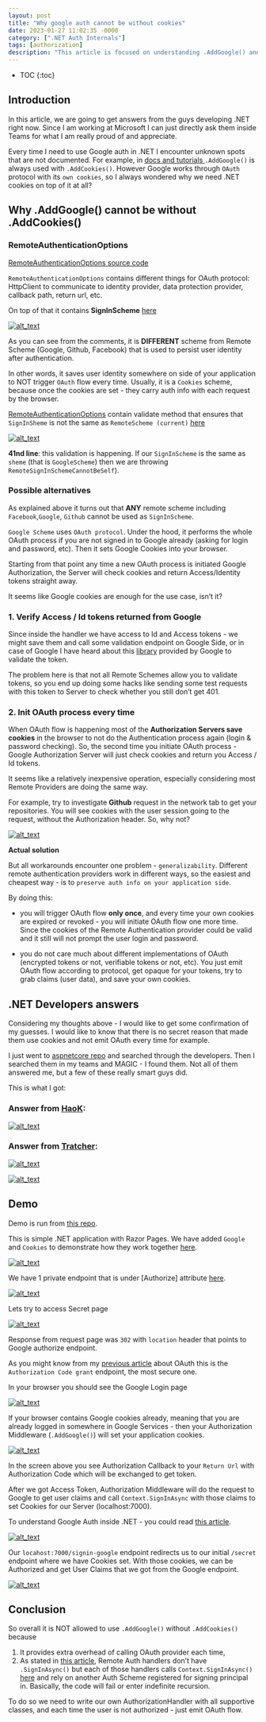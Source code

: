 ```yaml
---
layout: post
title: "Why google auth cannot be without cookies"
date: 2023-01-27 11:02:35 -0000
category: [".NET Auth Internals"]
tags: [authorization]
description: "This article is focused on understanding .AddGoogle() and .AddCookies()"
---
```


* TOC
{:toc}


<!-- Output copied to clipboard! -->

<!-----

You have some errors, warnings, or alerts. If you are using reckless mode, turn it off to see inline alerts.
* ERRORs: 0
* WARNINGs: 0
* ALERTS: 13

Conversion time: 3.604 seconds.


Using this Markdown file:

1. Paste this output into your source file.
2. See the notes and action items below regarding this conversion run.
3. Check the rendered output (headings, lists, code blocks, tables) for proper
   formatting and use a linkchecker before you publish this page.

Conversion notes:

* Docs to Markdown version 1.0β34
* Sat Jan 28 2023 11:08:09 GMT-0800 (PST)
* Source doc: Why google auth cannot be without cookies
* This document has images: check for >>>>>  gd2md-html alert:  inline image link in generated source and store images to your server. NOTE: Images in exported zip file from Google Docs may not appear in  the same order as they do in your doc. Please check the images!

----->



## **Introduction**

In this article, we are going to get answers from the guys developing .NET right now. Since I am working at Microsoft I can just directly ask them inside Teams for what I am really proud of and appreciate.

Every time I need to use Google auth in .NET I encounter unknown spots that are not documented. For example, in [docs and tutorials ](https://learn.microsoft.com/en-us/aspnet/core/security/authentication/social/social-without-identity?view=aspnetcore-7.0)`.AddGoogle()` is always used with `.AddCookies()`. However Google works through `OAuth ` protocol with its `own cookies`, so I always wondered why we need .NET cookies on top of it at all?


## **Why .AddGoogle() cannot be without .AddCookies()**


### **RemoteAuthenticationOptions**

[RemoteAuthenticationOptions source code](https://github.com/dotnet/aspnetcore/blob/main/src/Security/Authentication/Core/src/RemoteAuthenticationOptions.cs)

`RemoteAuthenticationOptions` contains different things for OAuth protocol: HttpClient to communicate to identity provider, data protection provider, callback path, return url, etc.

On top of that it contains **SignInScheme** [here](https://github.com/dotnet/aspnetcore/blob/4535ea1263e9a24ca8d37b7266797fe1563b8b12/src/Security/Authentication/Core/src/RemoteAuthenticationOptions.cs#L112)


[![alt_text](/assets/2023-01-27-why-google-auth-cannot-be-without-cookies/image8.png "image_tooltip")](/assets/2023-01-27-why-google-auth-cannot-be-without-cookies/image8.png "image_tooltip")


As you can see from the comments, it is **DIFFERENT** scheme from Remote Scheme (Google, Github, Facebook) that is used to persist user identity after authentication. 

In other words, it saves user identity somewhere on side of your application to NOT trigger `OAuth` flow every time. Usually, it is a `Cookies` scheme, because once the cookies are set - they carry auth info with each request by the browser.

[RemoteAuthenticationOptions](https://github.com/dotnet/aspnetcore/blob/main/src/Security/Authentication/Core/src/RemoteAuthenticationOptions.cs) contain validate method that ensures that `SignInSheme` is not the same as `RemoteScheme (current)` [here](https://github.com/dotnet/aspnetcore/blob/4535ea1263e9a24ca8d37b7266797fe1563b8b12/src/Security/Authentication/Core/src/RemoteAuthenticationOptions.cs#L41)


[![alt_text](/assets/2023-01-27-why-google-auth-cannot-be-without-cookies/image2.png "image_tooltip")](/assets/2023-01-27-why-google-auth-cannot-be-without-cookies/image2.png "image_tooltip")


**41nd line**: this validation is happening. If our `SignInScheme` is the same as `sheme` (that is `GoogleScheme`) then we are throwing `RemoteSignInSchemeCannotBeSelf`).


### **Possible alternatives**

As explained above it turns out that **ANY** remote scheme including `Facebook`,`Google`, `Github` cannot be used as `SignInScheme`. 

`Google Scheme` uses `OAuth protocol`. Under the hood, it performs the whole OAuth process if you are not signed in to Google already (asking for login and password, etc). Then it sets Google Cookies into your browser.

Starting from that point any time a new OAuth process is initiated Google Authorization, the Server will check cookies and return Access/Identity tokens straight away.

It seems like Google cookies are enough for the use case, isn’t it?


### **1. Verify Access / Id tokens returned from Google**

Since inside the handler we have access to Id and Access tokens - we might save them and call some validation endpoint on Google Side, or in case of Google I have heard about this [library](https://stackoverflow.com/questions/44141439/validate-google-id-token-with-c-sharp) provided by Google to validate the token.

The problem here is that not all Remote Schemes allow you to validate tokens, so you end up doing some hacks like sending some test requests with this token to Server to check whether you still don’t get 401.


### **2. Init OAuth process every time**

When OAuth flow is happening most of the **Authorization Servers save cookies** in the browser to not do the Authentication process again (login & password checking). So, the second time you initiate OAuth process - Google Authorization Server will just check cookies and return you Access / Id tokens.

It seems like a relatively inexpensive operation, especially considering most Remote Providers are doing the same way. 

For example, try to investigate **Github** request in the network tab to get your repositories. You will see cookies with the user session going to the request, without the Authorization header. So, why not?


[![alt_text](/assets/2023-01-27-why-google-auth-cannot-be-without-cookies/image11.png "image_tooltip")](/assets/2023-01-27-why-google-auth-cannot-be-without-cookies/image11.png "image_tooltip")


**Actual solution**

But all workarounds encounter one problem - `generalizability`. Different remote authentication providers work in different ways, so the easiest and cheapest way - is to `preserve auth info on your application side`.

By doing this:

- you will trigger OAuth flow **only once**, and every time your own cookies are expired or revoked - you will initiate OAuth flow one more time. Since the cookies of the Remote Authentication provider could be valid and it still will not prompt the user login and password.

- you do not care much about different implementations of OAuth (encrypted tokens or not, verifiable tokens or not, etc). You just emit OAuth flow according to protocol, get opaque for your tokens, try to grab claims (user data), and save your own cookies.


## **.NET Developers answers**

Considering my thoughts above - I would like to get some confirmation of my guesses. I would like to know that there is no secret reason that made them use cookies and not emit OAuth every time for example.

I just went to [aspnetcore repo](https://github.com/dotnet/aspnetcore) and searched through the developers. Then I searched them in my teams and MAGIC - I found them. Not all of them answered me, but a few of these really smart guys did.

This is what I got:


### **Answer from [HaoK](https://github.com/HaoK):**

 


[![alt_text](/assets/2023-01-27-why-google-auth-cannot-be-without-cookies/image9.png "image_tooltip")](/assets/2023-01-27-why-google-auth-cannot-be-without-cookies/image9.png "image_tooltip")



### **Answer from [Tratcher](https://github.com/Tratcher):**


[![alt_text](/assets/2023-01-27-why-google-auth-cannot-be-without-cookies/image6.png "image_tooltip")](/assets/2023-01-27-why-google-auth-cannot-be-without-cookies/image6.png "image_tooltip")



[![alt_text](/assets/2023-01-27-why-google-auth-cannot-be-without-cookies/image10.png "image_tooltip")](/assets/2023-01-27-why-google-auth-cannot-be-without-cookies/image10.png "image_tooltip")



## **Demo**

Demo is run from [this repo](https://github.com/andreyka26-git/dot-net-samples/tree/main/AuthorizationSample/SimpleAuth/Google).

This is simple .NET application with Razor Pages. We have added `Google` and `Cookies` to demonstrate how they work together [here](https://github.com/andreyka26-git/dot-net-samples/blob/main/AuthorizationSample/SimpleAuth/Google/Program.cs#L6).


[![alt_text](/assets/2023-01-27-why-google-auth-cannot-be-without-cookies/image12.png "image_tooltip")](/assets/2023-01-27-why-google-auth-cannot-be-without-cookies/image12.png "image_tooltip")


We have 1 private endpoint that is under [Authorize] attribute [here](https://github.com/andreyka26-git/dot-net-samples/blob/main/AuthorizationSample/SimpleAuth/Google/Pages/Secret/Index.cshtml.cs#L8).


[![alt_text](/assets/2023-01-27-why-google-auth-cannot-be-without-cookies/image4.png "image_tooltip")](/assets/2023-01-27-why-google-auth-cannot-be-without-cookies/image4.png "image_tooltip")


Lets try to access Secret page


[![alt_text](/assets/2023-01-27-why-google-auth-cannot-be-without-cookies/image1.png "image_tooltip")](/assets/2023-01-27-why-google-auth-cannot-be-without-cookies/image1.png "image_tooltip")


Response from request page was `302` with `location` header that points to Google authorize endpoint.

As you might know from my [previous article](https://andreyka26.com/auth-from-backend-perspective-pt3-oauth-basics) about OAuth this is the `Authorization Code grant` endpoint, the most secure one.

In  your browser  you should see the Google Login page


[![alt_text](/assets/2023-01-27-why-google-auth-cannot-be-without-cookies/image13.png "image_tooltip")](/assets/2023-01-27-why-google-auth-cannot-be-without-cookies/image13.png "image_tooltip")


If your browser contains Google cookies already, meaning that you are already logged in somewhere in Google Services - then your Authorization Middleware (`.AddGoogle()`) will set your application cookies.


[![alt_text](/assets/2023-01-27-why-google-auth-cannot-be-without-cookies/image7.png "image_tooltip")](/assets/2023-01-27-why-google-auth-cannot-be-without-cookies/image7.png "image_tooltip")


In the screen above you see Authorization Callback to your `Return Url` with Authorization Code which will be exchanged to get token.

After we got Access Token, Authorization Middleware will do the request to Google to get user claims and call `Context.SignInAsync` with those claims to set Cookies for our Server (localhost:7000).

To understand Google Auth inside .NET - you could read [this article](https://andreyka26.com/dot-net-auth-internals-pt3-google).


[![alt_text](/assets/2023-01-27-why-google-auth-cannot-be-without-cookies/image5.png "image_tooltip")](/assets/2023-01-27-why-google-auth-cannot-be-without-cookies/image5.png "image_tooltip")


Our `locahost:7000/signin-google` endpoint redirects us to our initial `/secret` endpoint where we have Cookies set. With those cookies, we can be Authorized and get User Claims that we got from the Google endpoint.


[![alt_text](/assets/2023-01-27-why-google-auth-cannot-be-without-cookies/image3.png "image_tooltip")](/assets/2023-01-27-why-google-auth-cannot-be-without-cookies/image3.png "image_tooltip")



## **Conclusion**

So overall it is NOT allowed to use `.AddGoogle()` without `.AddCookies()` because


1. It provides extra overhead of calling OAuth provider each time, 
2. As stated in [this article](https://andreyka26.com/dot-net-auth-internals-pt3-google), Remote Auth handlers don’t have `.SignInAsync()` but each of those handlers calls `Context.SignInAsync()` [here](https://github.com/dotnet/aspnetcore/blob/4535ea1263e9a24ca8d37b7266797fe1563b8b12/src/Security/Authentication/Core/src/RemoteAuthenticationHandler.cs#L162) and rely on another Auth Scheme registered for signing principal in. Basically, the code will fail or enter indefinite recursion.

 To do so we need to write our own AuthorizationHandler with all supportive classes, and each time the user is not authorized - just emit OAuth flow.
